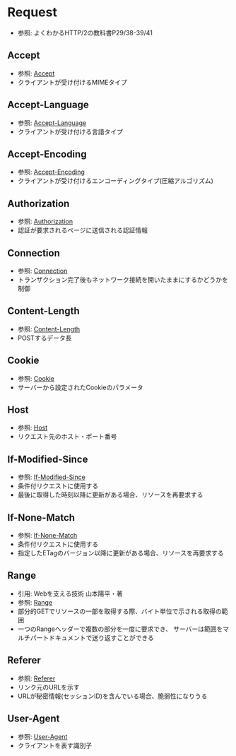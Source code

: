 # Request
- 参照: よくわかるHTTP/2の教科書P29/38-39/41

## Accept
- 参照: [Accept](https://developer.mozilla.org/ja/docs/Web/HTTP/Headers/Accept)
- クライアントが受け付けるMIMEタイプ

## Accept-Language
- 参照: [Accept-Language](https://developer.mozilla.org/ja/docs/Web/HTTP/Headers/Accept-Language)
- クライアントが受け付ける言語タイプ

## Accept-Encoding
- 参照: [Accept-Encoding](https://developer.mozilla.org/ja/docs/Web/HTTP/Headers/Accept-Encoding)
- クライアントが受け付けるエンコーディングタイプ(圧縮アルゴリズム)

## Authorization
- 参照: [Authorization](https://developer.mozilla.org/ja/docs/Web/HTTP/Headers/Authorization)
- 認証が要求されるページに送信される認証情報

## Connection
- 参照: [Connection](https://developer.mozilla.org/ja/docs/Web/HTTP/Headers/Connection)
- トランザクション完了後もネットワーク接続を開いたままにするかどうかを制御

## Content-Length
- 参照: [Content-Length](https://developer.mozilla.org/ja/docs/Web/HTTP/Headers/Content-Length)
- POSTするデータ長

## Cookie
- 参照: [Cookie](https://developer.mozilla.org/ja/docs/Web/HTTP/Headers/Cookie)
- サーバーから設定されたCookieのパラメータ

## Host
- 参照: [Host](https://developer.mozilla.org/ja/docs/Web/HTTP/Headers/Host)
- リクエスト先のホスト・ポート番号

## If-Modified-Since
- 参照: [If-Modified-Since](https://developer.mozilla.org/ja/docs/Web/HTTP/Headers/If-Modified-Since)
- 条件付リクエストに使用する
- 最後に取得した時刻以降に更新がある場合、リソースを再要求する

## If-None-Match
- 参照: [If-None-Match](https://developer.mozilla.org/ja/docs/Web/HTTP/Headers/If-None-Match)
- 条件付リクエストに使用する
- 指定したETagのバージョン以降に更新がある場合、リソースを再要求する

## Range
- 引用: Webを支える技術 山本陽平・著
- 参照: [Range](https://developer.mozilla.org/ja/docs/Web/HTTP/Headers/Range)
- 部分的GETでリソースの一部を取得する際、バイト単位で示される取得の範囲
- 一つのRangeヘッダーで複数の部分を一度に要求でき、
  サーバーは範囲をマルチパートドキュメントで送り返すことができる

## Referer
- 参照: [Referer](https://developer.mozilla.org/ja/docs/Web/HTTP/Headers/Referer)
- リンク元のURLを示す
- URLが秘密情報(セッションID)を含んでいる場合、脆弱性になりうる

## User-Agent
- 参照: [User-Agent](https://developer.mozilla.org/ja/docs/Web/HTTP/Headers/User-Agent)
- クライアントを表す識別子
